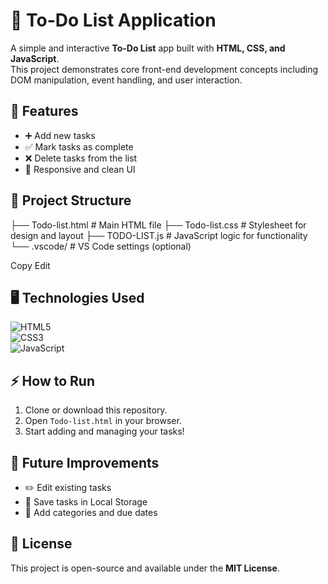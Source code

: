# 📝 To-Do List Application

A simple and interactive **To-Do List** app built with **HTML, CSS, and JavaScript**.  
This project demonstrates core front-end development concepts including DOM manipulation, event handling, and user interaction.

## 🚀 Features
- ➕ Add new tasks  
- ✅ Mark tasks as complete  
- ❌ Delete tasks from the list  
- 📱 Responsive and clean UI  

## 📂 Project Structure
├── Todo-list.html # Main HTML file
├── Todo-list.css # Stylesheet for design and layout
├── TODO-LIST.js # JavaScript logic for functionality
└── .vscode/ # VS Code settings (optional)

Copy
Edit

## 🖥️ Technologies Used
![HTML5](https://img.shields.io/badge/HTML5-E34F26?style=for-the-badge&logo=html5&logoColor=white)  
![CSS3](https://img.shields.io/badge/CSS3-1572B6?style=for-the-badge&logo=css3&logoColor=white)  
![JavaScript](https://img.shields.io/badge/JavaScript-F7DF1E?style=for-the-badge&logo=javascript&logoColor=black)  

## ⚡ How to Run
1. Clone or download this repository.  
2. Open `Todo-list.html` in your browser.  
3. Start adding and managing your tasks!  

## 🌟 Future Improvements
- ✏️ Edit existing tasks  
- 💾 Save tasks in Local Storage  
- 📌 Add categories and due dates  

## 📜 License
This project is open-source and available under the **MIT License**.
